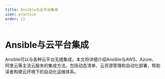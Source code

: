 ```yaml
---
title: Ansible与云平台集成
icon: practice
order: 11
---
```


# Ansible与云平台集成

Ansible可以与各种云平台无缝集成，本文将详细介绍Ansible与AWS、Azure、阿里云等主流云服务的集成方法，包括动态清单、云资源管理和自动化部署，帮助读者构建云环境下的自动化运维体系。
